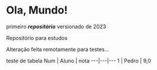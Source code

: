 # Ola, Mundo!
 primeiro **_repositório_** versionado de 2023

 Repositório para estudos
 
 Alteração feita remotamente para testes...
 
 teste de tabela
 Num | Aluno | nota
 ---|---|---
 1 | Pedro | 9,0
